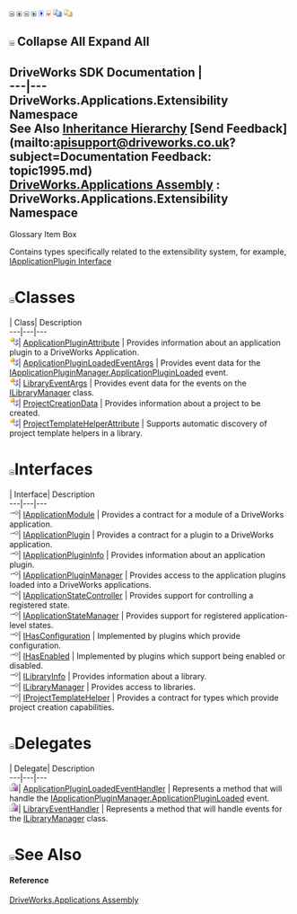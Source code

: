 ![](dotnetimages/collapse.gif) ![](dotnetimages/expand.gif) ![](dotnetimages/collapse.gif) ![](dotnetimages/expand.gif) ![](dotnetimages/drpdown.gif) ![](dotnetimages/drpdown_orange.gif) ![](dotnetimages/copycode.gif) ![](dotnetimages/copycodeHighlight.gif)

![](dotnetimages/collapse.gif) Collapse All Expand All  
---  
DriveWorks SDK Documentation  |   
---|---  
DriveWorks.Applications.Extensibility Namespace   
See Also [Inheritance Hierarchy](topic1996.md) [Send Feedback](mailto:apisupport@driveworks.co.uk?subject=Documentation Feedback: topic1995.md)  
[DriveWorks.Applications Assembly](topic13.md) : DriveWorks.Applications.Extensibility Namespace  
---  
  
Glossary Item Box

Contains types specifically related to the extensibility system, for example, [IApplicationPlugin Interface](topic2004.md)

# ![](dotnetimages/collapse.gif)Classes

| Class| Description  
---|---|---  
![Class](dotnetimages/Class.gif)| [ApplicationPluginAttribute](topic2106.md) | Provides information about an application plugin to a DriveWorks Application.  
![Class](dotnetimages/Class.gif)| [ApplicationPluginLoadedEventArgs](topic2116.md) | Provides event data for the [IApplicationPluginManager.ApplicationPluginLoaded](topic2027.md) event.  
![Class](dotnetimages/Class.gif)| [LibraryEventArgs](topic2124.md) | Provides event data for the events on the [ILibraryManager](topic2079.md) class.  
![Class](dotnetimages/Class.gif)| [ProjectCreationData](topic2132.md) | Provides information about a project to be created.  
![Class](dotnetimages/Class.gif)| [ProjectTemplateHelperAttribute](topic2144.md) | Supports automatic discovery of project template helpers in a library.  
  
# ![](dotnetimages/collapse.gif)Interfaces

| Interface| Description  
---|---|---  
![Interface](dotnetimages/Interface.gif)| [IApplicationModule](topic1997.md) | Provides a contract for a module of a DriveWorks application.  
![Interface](dotnetimages/Interface.gif)| [IApplicationPlugin](topic2004.md) | Provides a contract for a plugin to a DriveWorks application.  
![Interface](dotnetimages/Interface.gif)| [IApplicationPluginInfo](topic2010.md) | Provides information about an application plugin.  
![Interface](dotnetimages/Interface.gif)| [IApplicationPluginManager](topic2021.md) | Provides access to the application plugins loaded into a DriveWorks applications.  
![Interface](dotnetimages/Interface.gif)| [IApplicationStateController](topic2028.md) | Provides support for controlling a registered state.  
![Interface](dotnetimages/Interface.gif)| [IApplicationStateManager](topic2035.md) | Provides support for registered application-level states.  
![Interface](dotnetimages/Interface.gif)| [IHasConfiguration](topic2043.md) | Implemented by plugins which provide configuration.  
![Interface](dotnetimages/Interface.gif)| [IHasEnabled](topic2049.md) | Implemented by plugins which support being enabled or disabled.  
![Interface](dotnetimages/Interface.gif)| [ILibraryInfo](topic2055.md) | Provides information about a library.  
![Interface](dotnetimages/Interface.gif)| [ILibraryManager](topic2079.md) | Provides access to libraries.  
![Interface](dotnetimages/Interface.gif)| [IProjectTemplateHelper](topic2091.md) | Provides a contract for types which provide project creation capabilities.  
  
# ![](dotnetimages/collapse.gif)Delegates

| Delegate| Description  
---|---|---  
![Delegate](dotnetimages/Delegate.gif)| [ApplicationPluginLoadedEventHandler](topic2154.md) | Represents a method that will handle the [IApplicationPluginManager.ApplicationPluginLoaded](topic2027.md) event.  
![Delegate](dotnetimages/Delegate.gif)| [LibraryEventHandler](topic2155.md) | Represents a method that will handle events for the [ILibraryManager](topic2079.md) class.  
  
# ![](dotnetimages/collapse.gif)See Also

#### Reference

[DriveWorks.Applications Assembly](topic13.md)


